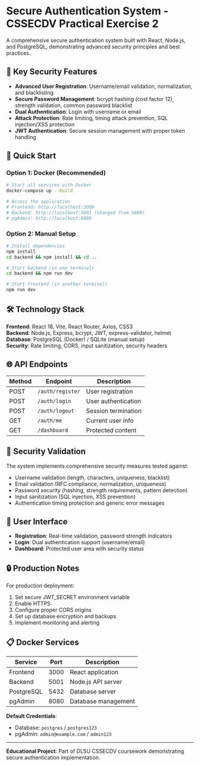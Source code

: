 # Secure Authentication System - CSSECDV Practical Exercise 2

A comprehensive secure authentication system built with React, Node.js, and PostgreSQL, demonstrating advanced security principles and best practices.

## 🔐 Key Security Features

- **Advanced User Registration**: Username/email validation, normalization, and blacklisting
- **Secure Password Management**: bcrypt hashing (cost factor 12), strength validation, common password blacklist
- **Dual Authentication**: Login with username or email
- **Attack Protection**: Rate limiting, timing attack prevention, SQL injection/XSS protection
- **JWT Authentication**: Secure session management with proper token handling

## 🚀 Quick Start

### Option 1: Docker (Recommended)
```bash
# Start all services with Docker
docker-compose up --build

# Access the application
# Frontend: http://localhost:3000
# Backend: http://localhost:5001 (changed from 5000)
# pgAdmin: http://localhost:8080
```

### Option 2: Manual Setup
```bash
# Install dependencies
npm install
cd backend && npm install && cd ..

# Start backend (in one terminal)
cd backend && npm run dev

# Start frontend (in another terminal)
npm run dev
```

## 🛠️ Technology Stack

**Frontend**: React 18, Vite, React Router, Axios, CSS3  
**Backend**: Node.js, Express, bcrypt, JWT, express-validator, helmet  
**Database**: PostgreSQL (Docker) / SQLite (manual setup)  
**Security**: Rate limiting, CORS, input sanitization, security headers

## 🌐 API Endpoints

| Method | Endpoint | Description |
|--------|----------|-------------|
| POST | `/auth/register` | User registration |
| POST | `/auth/login` | User authentication |
| POST | `/auth/logout` | Session termination |
| GET | `/auth/me` | Current user info |
| GET | `/dashboard` | Protected content |

## 🧪 Security Validation

The system implements comprehensive security measures tested against:
- Username validation (length, characters, uniqueness, blacklist)
- Email validation (RFC compliance, normalization, uniqueness)
- Password security (hashing, strength requirements, pattern detection)
- Input sanitization (SQL injection, XSS prevention)
- Authentication timing protection and generic error messages

## 📱 User Interface

- **Registration**: Real-time validation, password strength indicators
- **Login**: Dual authentication support (username/email)
- **Dashboard**: Protected user area with security status

## 🔒 Production Notes

For production deployment:
1. Set secure JWT_SECRET environment variable
2. Enable HTTPS
3. Configure proper CORS origins
4. Set up database encryption and backups
5. Implement monitoring and alerting

## 📋 Docker Services

| Service | Port | Description |
|---------|------|-------------|
| Frontend | 3000 | React application |
| Backend | 5001 | Node.js API server |
| PostgreSQL | 5432 | Database server |
| pgAdmin | 8080 | Database management |

**Default Credentials**:
- Database: `postgres` / `postgres123`
- pgAdmin: `admin@example.com` / `admin123`

---

**Educational Project**: Part of DLSU CSSECDV coursework demonstrating secure authentication implementation.
